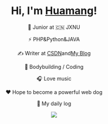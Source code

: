 <h1 align="center">Hi, I'm <a href="https://www.huamanggg.cn/">Huamang</a>!</h1> 
<div align="center"> 
<p >🍻 Junior at 🇨🇳 JXNU</p>
<p >⚡ PHP&Python&JAVA </p>
<p align="center"> ✍️ Writer at <a href="https://blog.csdn.net/m0_51078229?spm=1000.2115.3001.5343">CSDN</a>and<a href="https://www.huamanggg.cn/">My Blog</a></p>
<p align="center"> 🏃 Bodybuilding / Coding</p>
<p align="center">🎧 Love music </p>
<p align="center">❤️ Hope to become a powerful web dog</p>
<p align="center">🧾 <a herf="https://github.com/huamang/Study-Notes">My daily log</a></p>
<p align="center">
  <a href="https://github.com/huamang"><img src="https://github-readme-stats.vercel.app/api?username=huamang&show_icons=true"></a>
</p>
